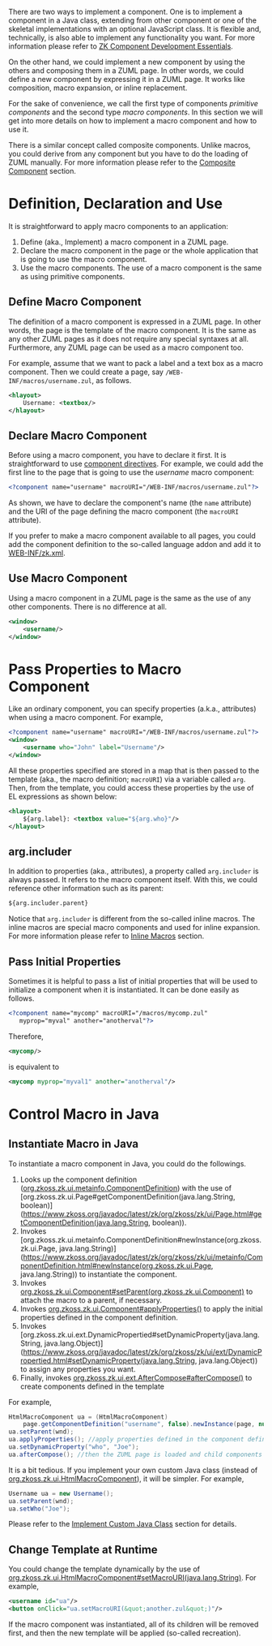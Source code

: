 

There are two ways to implement a component. One is to implement a
component in a Java class, extending from other component or one of the
skeletal implementations with an optional JavaScript class. It is
flexible and, technically, is also able to implement any functionality
you want. For more information please refer to [ZK Component Development Essentials](/zk_component_dev_essentials/zk_component_overview).

On the other hand, we could implement a new component by using the
others and composing them in a ZUML page. In other words, we could
define a new component by expressing it in a ZUML page. It works like
composition, macro expansion, or inline replacement.

For the sake of convenience, we call the first type of components
*primitive components* and the second type *macro components*. In this
section we will get into more details on how to implement a macro
component and how to use it.

There is a similar concept called composite components. Unlike macros,
you could derive from any component but you have to do the loading of
ZUML manually. For more information please refer to the [Composite Component]({{site.baseurl}}/zk_dev_ref/ui_composing/composite_component)
section.

# Definition, Declaration and Use

It is straightforward to apply macro components to an application:

1.  Define (aka., Implement) a macro component in a ZUML page.
2.  Declare the macro component in the page or the whole application
    that is going to use the macro component.
3.  Use the macro components. The use of a macro component is the same
    as using primitive components.

## Define Macro Component

The definition of a macro component is expressed in a ZUML page. In
other words, the page is the template of the macro component. It is the
same as any other ZUML pages as it does not require any special syntaxes
at all. Furthermore, any ZUML page can be used as a macro component too.

For example, assume that we want to pack a label and a text box as a
macro component. Then we could create a page, say
`/WEB-INF/macros/username.zul`, as follows.

```xml
<hlayout>
    Username: <textbox/>
</hlayout>
```

## Declare Macro Component

Before using a macro component, you have to declare it first. It is
straightforward to use [component directives](zuml_ref/component).
For example, we could add the first line to the page that is going to
use the *username* macro component:

```xml
<?component name="username" macroURI="/WEB-INF/macros/username.zul"?>
```

As shown, we have to declare the component's name (the `name` attribute)
and the URI of the page defining the macro component (the `macroURI`
attribute).

If you prefer to make a macro component available to all pages, you
could add the component definition to the so-called language addon and
add it to
[WEB-INF/zk.xml]({{site.baseurl}}/zk_config_ref/the_language_config_element).

## Use Macro Component

Using a macro component in a ZUML page is the same as the use of any
other components. There is no difference at all.

```xml
<window>
    <username/>
</window>
```

# Pass Properties to Macro Component

Like an ordinary component, you can specify properties (a.k.a.,
attributes) when using a macro component. For example,

```xml
<?component name="username" macroURI="/WEB-INF/macros/username.zul"?>
<window>
    <username who="John" label="Username"/>
</window>
```

All these properties specified are stored in a map that is then passed
to the template (aka., the macro definition; `macroURI`) via a variable
called `arg`. Then, from the template, you could access these properties
by the use of EL expressions as shown below:

```xml
<hlayout>
    ${arg.label}: <textbox value="${arg.who}"/>
</hlayout>
```

## arg.includer

In addition to properties (aka., attributes), a property called
`arg.includer` is always passed. It refers to the macro component
itself. With this, we could reference other information such as its
parent:

```xml
${arg.includer.parent}
```

Notice that `arg.includer` is different from the so-called inline
macros. The inline macros are special macro components and used for
inline expansion. For more information please refer to [Inline Macros]({{site.baseurl}}/zk_dev_ref/ui_composing/inline_macros)
section.

## Pass Initial Properties

Sometimes it is helpful to pass a list of initial properties that will
be used to initialize a component when it is instantiated. It can be
done easily as follows.

```xml
<?component name="mycomp" macroURI="/macros/mycomp.zul"
   myprop="myval" another="anotherval"?>
```

Therefore,

```xml
<mycomp/>
```

is equivalent to

```xml
<mycomp myprop="myval1" another="anotherval"/>
```

# Control Macro in Java

## Instantiate Macro in Java

To instantiate a macro component in Java, you could do the followings.

1.  Looks up the component definition
    ([org.zkoss.zk.ui.metainfo.ComponentDefinition](https://www.zkoss.org/javadoc/latest/zk/org/zkoss/zk/ui/metainfo/ComponentDefinition.html))
    with the use of
    [org.zkoss.zk.ui.Page#getComponentDefinition(java.lang.String, boolean)](https://www.zkoss.org/javadoc/latest/zk/org/zkoss/zk/ui/Page.html#getComponentDefinition(java.lang.String, boolean)).
2.  Invokes
    [org.zkoss.zk.ui.metainfo.ComponentDefinition#newInstance(org.zkoss.zk.ui.Page, java.lang.String)](https://www.zkoss.org/javadoc/latest/zk/org/zkoss/zk/ui/metainfo/ComponentDefinition.html#newInstance(org.zkoss.zk.ui.Page, java.lang.String))
    to instantiate the component.
3.  Invokes
    [org.zkoss.zk.ui.Component#setParent(org.zkoss.zk.ui.Component)](https://www.zkoss.org/javadoc/latest/zk/org/zkoss/zk/ui/Component.html#setParent(org.zkoss.zk.ui.Component))
    to attach the macro to a parent, if necessary.
4.  Invokes
    [org.zkoss.zk.ui.Component#applyProperties()](https://www.zkoss.org/javadoc/latest/zk/org/zkoss/zk/ui/Component.html#applyProperties())
    to apply the initial properties defined in the component definition.
5.  Invokes
    [org.zkoss.zk.ui.ext.DynamicPropertied#setDynamicProperty(java.lang.String, java.lang.Object)](https://www.zkoss.org/javadoc/latest/zk/org/zkoss/zk/ui/ext/DynamicPropertied.html#setDynamicProperty(java.lang.String, java.lang.Object))
    to assign any properties you want.
6.  Finally, invokes
    [org.zkoss.zk.ui.ext.AfterCompose#afterCompose()](https://www.zkoss.org/javadoc/latest/zk/org/zkoss/zk/ui/ext/AfterCompose.html#afterCompose())
    to create components defined in the template

For example,

```java
HtmlMacroComponent ua = (HtmlMacroComponent)
    page.getComponentDefinition("username", false).newInstance(page, null);
ua.setParent(wnd);
ua.applyProperties(); //apply properties defined in the component definition
ua.setDynamicProperty("who", "Joe");
ua.afterCompose(); //then the ZUML page is loaded and child components are created
```

It is a bit tedious. If you implement your own custom Java class
(instead of [org.zkoss.zk.ui.HtmlMacroComponent](https://www.zkoss.org/javadoc/latest/zk/org/zkoss/zk/ui/HtmlMacroComponent.html)), it
will be simpler. For example,

```java
Username ua = new Username();
ua.setParent(wnd);
ua.setWho("Joe");
```

Please refer to the [Implement Custom Java Class]({{site.baseurl}}/zk_dev_ref/ui_composing/implement_custom_java_class)
section for details.

## Change Template at Runtime

You could change the template dynamically by the use of
[org.zkoss.zk.ui.HtmlMacroComponent#setMacroURI(java.lang.String)](https://www.zkoss.org/javadoc/latest/zk/org/zkoss/zk/ui/HtmlMacroComponent.html#setMacroURI(java.lang.String)).
For example,

```xml
<username id="ua"/>
<button onClick="ua.setMacroURI(&quot;another.zul&quot;)"/>
```

If the macro component was instantiated, all of its children will be
removed first, and then the new template will be applied (so-called
recreation).
